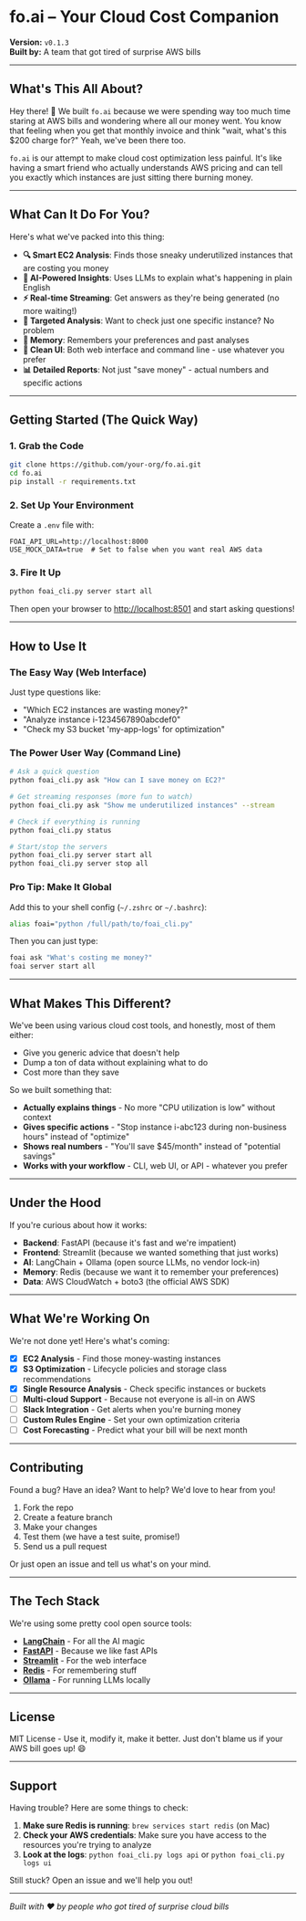 
# fo.ai – Your Cloud Cost Companion

**Version:** `v0.1.3`  
**Built by:** A team that got tired of surprise AWS bills

---

## What's This All About?

Hey there! 👋 We built `fo.ai` because we were spending way too much time staring at AWS bills and wondering where all our money went. You know that feeling when you get that monthly invoice and think "wait, what's this $200 charge for?" Yeah, we've been there too.

`fo.ai` is our attempt to make cloud cost optimization less painful. It's like having a smart friend who actually understands AWS pricing and can tell you exactly which instances are just sitting there burning money.

---

## What Can It Do For You?

Here's what we've packed into this thing:

- **🔍 Smart EC2 Analysis**: Finds those sneaky underutilized instances that are costing you money
- **🧠 AI-Powered Insights**: Uses LLMs to explain what's happening in plain English
- **⚡ Real-time Streaming**: Get answers as they're being generated (no more waiting!)
- **🎯 Targeted Analysis**: Want to check just one specific instance? No problem
- **💾 Memory**: Remembers your preferences and past analyses
- **🎨 Clean UI**: Both web interface and command line - use whatever you prefer
- **📊 Detailed Reports**: Not just "save money" - actual numbers and specific actions

---

## Getting Started (The Quick Way)

### 1. Grab the Code

```bash
git clone https://github.com/your-org/fo.ai.git
cd fo.ai
pip install -r requirements.txt
```

### 2. Set Up Your Environment

Create a `.env` file with:

```env
FOAI_API_URL=http://localhost:8000
USE_MOCK_DATA=true  # Set to false when you want real AWS data
```

### 3. Fire It Up

```bash
python foai_cli.py server start all
```

Then open your browser to [http://localhost:8501](http://localhost:8501) and start asking questions!

---

## How to Use It

### The Easy Way (Web Interface)

Just type questions like:
- "Which EC2 instances are wasting money?"
- "Analyze instance i-1234567890abcdef0"
- "Check my S3 bucket 'my-app-logs' for optimization"

### The Power User Way (Command Line)

```bash
# Ask a quick question
python foai_cli.py ask "How can I save money on EC2?"

# Get streaming responses (more fun to watch)
python foai_cli.py ask "Show me underutilized instances" --stream

# Check if everything is running
python foai_cli.py status

# Start/stop the servers
python foai_cli.py server start all
python foai_cli.py server stop all
```

### Pro Tip: Make It Global

Add this to your shell config (`~/.zshrc` or `~/.bashrc`):

```bash
alias foai="python /full/path/to/foai_cli.py"
```

Then you can just type:
```bash
foai ask "What's costing me money?"
foai server start all
```

---

## What Makes This Different?

We've been using various cloud cost tools, and honestly, most of them either:
- Give you generic advice that doesn't help
- Dump a ton of data without explaining what to do
- Cost more than they save

So we built something that:
- **Actually explains things** - No more "CPU utilization is low" without context
- **Gives specific actions** - "Stop instance i-abc123 during non-business hours" instead of "optimize"
- **Shows real numbers** - "You'll save $45/month" instead of "potential savings"
- **Works with your workflow** - CLI, web UI, or API - whatever you prefer

---

## Under the Hood

If you're curious about how it works:

- **Backend**: FastAPI (because it's fast and we're impatient)
- **Frontend**: Streamlit (because we wanted something that just works)
- **AI**: LangChain + Ollama (open source LLMs, no vendor lock-in)
- **Memory**: Redis (because we want it to remember your preferences)
- **Data**: AWS CloudWatch + boto3 (the official AWS SDK)

---

## What We're Working On

We're not done yet! Here's what's coming:

- [x] **EC2 Analysis** - Find those money-wasting instances
- [x] **S3 Optimization** - Lifecycle policies and storage class recommendations
- [x] **Single Resource Analysis** - Check specific instances or buckets
- [ ] **Multi-cloud Support** - Because not everyone is all-in on AWS
- [ ] **Slack Integration** - Get alerts when you're burning money
- [ ] **Custom Rules Engine** - Set your own optimization criteria
- [ ] **Cost Forecasting** - Predict what your bill will be next month

---

## Contributing

Found a bug? Have an idea? Want to help? We'd love to hear from you!

1. Fork the repo
2. Create a feature branch
3. Make your changes
4. Test them (we have a test suite, promise!)
5. Send us a pull request

Or just open an issue and tell us what's on your mind.

---

## The Tech Stack

We're using some pretty cool open source tools:

- **[LangChain](https://github.com/langchain-ai/langchain)** - For all the AI magic
- **[FastAPI](https://fastapi.tiangolo.com/)** - Because we like fast APIs
- **[Streamlit](https://streamlit.io/)** - For the web interface
- **[Redis](https://redis.io/)** - For remembering stuff
- **[Ollama](https://ollama.com/)** - For running LLMs locally

---

## License

MIT License - Use it, modify it, make it better. Just don't blame us if your AWS bill goes up! 😄

---

## Support

Having trouble? Here are some things to check:

1. **Make sure Redis is running**: `brew services start redis` (on Mac)
2. **Check your AWS credentials**: Make sure you have access to the resources you're trying to analyze
3. **Look at the logs**: `python foai_cli.py logs api` or `python foai_cli.py logs ui`

Still stuck? Open an issue and we'll help you out!

---

*Built with ♥ by people who got tired of surprise cloud bills*
